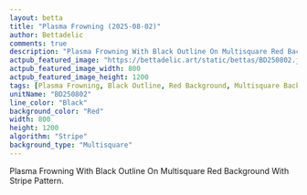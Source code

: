 ```yaml
---
layout: betta
title: "Plasma Frowning (2025-08-02)"
author: Bettadelic
comments: true
description: "Plasma Frowning With Black Outline On Multisquare Red Background With Stripe Pattern."
actpub_featured_image: "https://bettadelic.art/static/bettas/BD250802.jpg"
actpub_featured_image_width: 800
actpub_featured_image_height: 1200
tags: [Plasma Frowning, Black Outline, Red Background, Multisquare Background Pattern, Stripe Pattern, August 2025]
unitName: "BD250802"
line_color: "Black"
background_color: "Red"
width: 800
height: 1200
algorithm: "Stripe"
background_type: "Multisquare"
---
```


Plasma Frowning With Black Outline On Multisquare Red Background With Stripe Pattern.
